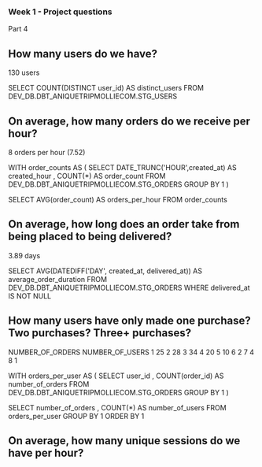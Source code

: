 ### Week 1 - Project questions

Part 4
## How many users do we have? 
130 users

SELECT COUNT(DISTINCT user_id) AS distinct_users
FROM DEV_DB.DBT_ANIQUETRIPMOLLIECOM.STG_USERS

## On average, how many orders do we receive per hour?
8 orders per hour (7.52)

WITH order_counts AS (
SELECT 
    DATE_TRUNC('HOUR',created_at) AS created_hour
    , COUNT(*) AS order_count
FROM DEV_DB.DBT_ANIQUETRIPMOLLIECOM.STG_ORDERS
GROUP BY 1
)

SELECT 
    AVG(order_count) AS orders_per_hour
FROM order_counts


## On average, how long does an order take from being placed to being delivered?
3.89 days

SELECT 
    AVG(DATEDIFF('DAY', created_at, delivered_at)) AS average_order_duration
FROM DEV_DB.DBT_ANIQUETRIPMOLLIECOM.STG_ORDERS
WHERE delivered_at IS NOT NULL

## How many users have only made one purchase? Two purchases? Three+ purchases?

NUMBER_OF_ORDERS	NUMBER_OF_USERS
1               	25
2	                28
3	                34
4	                20
5	                10
6	                 2
7	                 4
8	                 1

WITH orders_per_user AS (
SELECT 
    user_id
    , COUNT(order_id) AS number_of_orders
FROM DEV_DB.DBT_ANIQUETRIPMOLLIECOM.STG_ORDERS
GROUP BY 1
)

SELECT 
    number_of_orders
    , COUNT(*) AS number_of_users
FROM orders_per_user
GROUP BY 1
ORDER BY 1

## On average, how many unique sessions do we have per hour?
